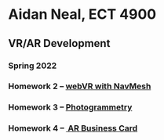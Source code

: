 # Aidan Neal, ECT 4900
## VR/AR Development
### Spring 2022
### Homework 2 – <a href= "https://github.com/aidansneal/NealECT4900/tree/main/NealHW2"> webVR with NavMesh  </a>
### Homework 3 – <a href = "https://github.com/aidansneal/NealECT4900/tree/main/NealHW3"> Photogrammetry </a>
### Homework 4 – <a href = "https://github.com/aidansneal/NealECT4900/tree/main/NealHW4"> AR Business Card </a>
